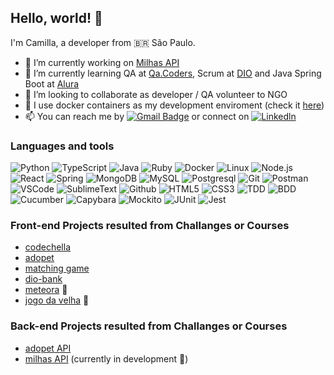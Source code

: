 Hello, world! 👋
----------------

I'm Camilla, a developer from :brazil: São Paulo.

- 🔭 I’m currently working on [Milhas API](https://github.com/ecureuill/milhasapi) 
- 🌱 I’m currently learning QA at [Qa.Coders](https://www.linkedin.com/company/qa-coders-academy/), Scrum at [DIO](https://www.dio.me/) and Java Spring Boot at [Alura](https://www.alura.com.br/)
- 🎯 I’m looking to collaborate as developer / QA volunteer to NGO
- 🐳 I use docker containers as my development enviroment (check it [here](https://github.com/ecureuill/docker-development-enviroment))
- 📫 You can reach me by [![Gmail Badge](https://img.shields.io/badge/-Gmail-c14438?style=flat-square&logo=Gmail&logoColor=white&link=mailto:logika.sciuro@gmail.com)](mailto:logika.sciuro@gmail.com) or connect on [![Linkedln](https://img.shields.io/badge/LinkedIn-0077B5?style=flat-square&logo=linkedin&logoColor=white)](https://www.linkedin.com/in/camillasilva) 

### Languages and tools
![Python](https://img.shields.io/badge/-Python-000?&logo=Python)
![TypeScript](https://img.shields.io/badge/-TypeScript-000?&logo=TypeScript)
![Java](https://img.shields.io/badge/-Java-000?&logo=Java)
![Ruby](https://img.shields.io/badge/-Ruby-000?&logo=Ruby)
![Docker](https://img.shields.io/badge/-Docker-000?&logo=Docker)
![Linux](https://img.shields.io/badge/-Linux-000?&logo=Linux)
![Node.js](https://img.shields.io/badge/-Node.js-000?&logo=node.js)
![React](https://img.shields.io/badge/-React-000?&logo=React)
![Spring](https://img.shields.io/badge/-Spring-000?&logo=Spring)
![MongoDB](https://img.shields.io/badge/-MongoDB-000?&logo=MongoDB)
![MySQL](https://img.shields.io/badge/-MySQL-000?&logo=MySQL)
![Postgresql](https://img.shields.io/badge/Postgresql-000?&logo=Postgresql)
![Git](https://img.shields.io/badge/Git-000?&logo=Git)
![Postman](https://img.shields.io/badge/Postman-000?&logo=postman)
![VSCode](https://img.shields.io/badge/VSCode-000?&logo=visualstudiocode)
![SublimeText](https://img.shields.io/badge/SublimeText-000?&logo=sublimetext)
![Github](https://img.shields.io/badge/Github-000?&logo=github)
![HTML5](https://img.shields.io/badge/HTML5-000?&logo=html5)
![CSS3](https://img.shields.io/badge/CSS3-000?&logo=css3)
![TDD](https://img.shields.io/badge/TDD-000?&logo=tdd)
![BDD](https://img.shields.io/badge/BDD-000?&logo=bdd)
![Cucumber](https://img.shields.io/badge/Cucumber-000?&logo=Cucumber)
![Capybara](https://img.shields.io/badge/Capybara-000?&logo=Capybara)
![Mockito](https://img.shields.io/badge/Mockito-000?&logo=Mockito)
![JUnit](https://img.shields.io/badge/JUnit-000?&logo=JUnit)
![Jest](https://img.shields.io/badge/Jest-000?&logo=Jest)

### Front-end Projects resulted from Challanges or Courses 

- [codechella](https://ecureuill.github.io/codechella)
- [adopet](https://ecureuill.github.io/adopet-app)
- [matching game](https://ecureuill.github.io/matching-game)
- [dio-bank](https://ecureuill.github.io/dio-bank)
- [meteora](https://ecureuill.github.io/meteora) 🚧
- [jogo da velha](https://ecureuill.github.io/jogo-da-velha) 🚧



### Back-end Projects resulted from Challanges or Courses 
- [adopet API](https://github.com/ecureuill/adopet)
- [milhas API](https://github.com/ecureuill/milhasapi) (currently in development 🚧)

<!--
**ecureuill/ecureuill** is a ✨ _special_ ✨ repository because its `README.md` (this file) appears on your GitHub profile.

Here are some ideas to get you started:

- 🔭 I’m currently working on ...
- 🌱 I’m currently learning ...
- 👯 I’m looking to collaborate on ...
- 🤔 I’m looking for help with ...
- 💬 Ask me about ...
- 📫 How to reach me: ...
- 😄 Pronouns: ...
- ⚡ Fun fact: ...
-->
